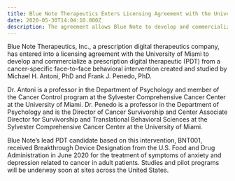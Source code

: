 ```yaml
---
title: Blue Note Therapeutics Enters Licensing Agreement with the University of Miami
date: 2020-05-30T14:04:10.000Z
description: The agreement allows Blue Note to develop and commercialize a prescription digital therapeutic for stress management in cancer patients.
---
```


Blue Note Therapeutics, Inc., a prescription digital therapeutics company, has entered into a licensing agreement with the University of Miami to develop and commercialize a prescription digital therapeutic (PDT) from a cancer-specific face-to-face behavioral intervention created and studied by Michael H. Antoni, PhD and Frank J. Penedo, PhD.  

Dr. Antoni is a professor in the Department of Psychology and member of the Cancer Control program at the Sylvester Comprehensive Cancer Center at the University of Miami. Dr. Penedo is a professor in the Department of Psychology and is the Director of Cancer Survivorship and Center Associate Director for Survivorship and Translational Behavioral Sciences at the Sylvester Comprehensive Cancer Center at the University of Miami.  

Blue Note’s lead PDT candidate based on this intervention, BNT001, received Breakthrough Device Designation from the U.S. Food and Drug Administration in June 2020 for the treatment of symptoms of anxiety and depression related to cancer in adult patients. Studies and pilot programs will be underway soon at sites across the United States.   

